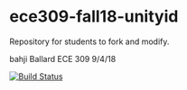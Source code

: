 # ece309-fall18-unityid
Repository for students to fork and modify.

bahji Ballard
ECE 309
9/4/18

[![Build Status](https://travis-ci.org/bahji/ece309-fall18-tbballar.svg?branch=master)](https://travis-ci.org/bahji/ece309-fall18-tbballar)
